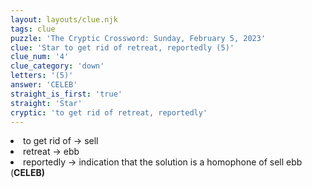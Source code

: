 ```yaml
---
layout: layouts/clue.njk
tags: clue
puzzle: 'The Cryptic Crossword: Sunday, February 5, 2023'
clue: 'Star to get rid of retreat, reportedly (5)'
clue_num: '4'
clue_category: 'down'
letters: '(5)'
answer: 'CELEB'
straight_is_first: 'true'
straight: 'Star'
cryptic: 'to get rid of retreat, reportedly'
---
```

<li>to get rid of → sell</li>
<li>retreat → ebb</li>
<li>reportedly → indication that the solution is a homophone of sell ebb (<b>CELEB<b>)</li>